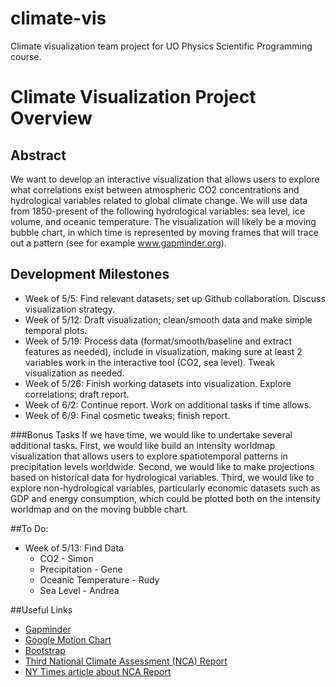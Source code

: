 climate-vis
===========

Climate visualization team project for UO Physics Scientific Programming course.

# Climate Visualization Project Overview

## Abstract
We want to develop an interactive visualization that allows users to explore what correlations exist between atmospheric CO2 concentrations and hydrological variables related to global climate change. We will use data from 1850-present of the following hydrological variables: sea level, ice volume, and oceanic temperature. The visualization will likely be a moving bubble chart, in which time is represented by moving frames that will trace out a pattern (see for example www.gapminder.org).

## Development Milestones

- Week of 5/5: Find relevant datasets; set up Github collaboration. Discuss visualization strategy.
- Week of 5/12: Draft visualization; clean/smooth data and make simple temporal plots.
- Week of 5/19: Process data (format/smooth/baseline and extract features as needed), include in visualization, making sure at least 2 variables work in the interactive tool (CO2, sea level). Tweak visualization as needed.
- Week of 5/26: Finish working datasets into visualization. Explore correlations; draft report.
- Week of 6/2: Continue report. Work on additional tasks if time allows.
- Week of 6/9: Final cosmetic tweaks; finish report.

###Bonus Tasks
If we have time, we would like to undertake several additional tasks. First, we would like build an intensity worldmap visualization that allows users to explore spatiotemporal patterns in precipitation levels worldwide. Second, we would like to make projections based on historical data for hydrological variables. Third, we would like to explore non-hydrological variables, particularly economic datasets such as GDP and energy consumption, which could be plotted both on the intensity worldmap and on the moving bubble chart.

##To Do:
- Week of 5/13: Find Data
	- CO2 - Simon
	- Precipitation - Gene
	- Oceanic Temperature - Rudy
	- Sea Level - Andrea

##Useful Links
- [Gapminder](http://www.gapminder.org/)
- [Google Motion Chart](https://developers.google.com/chart/interactive/docs/gallery/motionchart?csw=1)
- [Bootstrap](http://getbootstrap.com/)
- [Third National Climate Assessment (NCA) Report](http://www.globalchange.gov/ncadac)
- [NY Times article about NCA Report](http://www.nytimes.com/2014/05/07/science/earth/climate-change-report.html)


